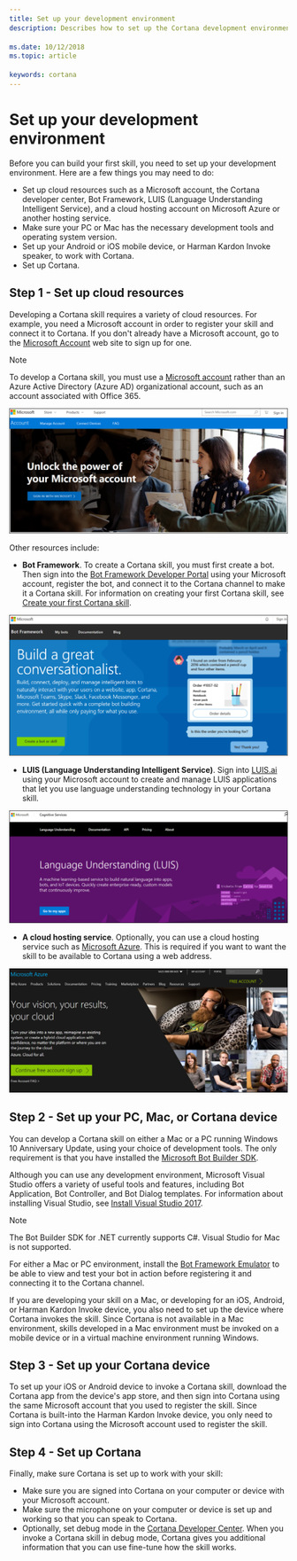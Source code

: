 ```yaml
---
title: Set up your development environment
description: Describes how to set up the Cortana development environment.

ms.date: 10/12/2018
ms.topic: article

keywords: cortana
--- 
```


# Set up your development environment

Before you can build your first skill, you need to set up your development environment. Here are a few things you may need to do:

* Set up cloud resources such as a Microsoft account, the Cortana developer center, Bot Framework, LUIS (Language Understanding Intelligent Service), and a cloud hosting account on Microsoft Azure or another hosting service.
* Make sure your PC or Mac has the necessary development tools and operating system version. 
* Set up your Android or iOS mobile device, or Harman Kardon Invoke speaker, to work with Cortana.
* Set up Cortana.

## Step 1 - Set up cloud resources

Developing a Cortana skill requires a variety of cloud resources. For example, you need a Microsoft account in order to register your skill and connect it to Cortana. If you don't already have a Microsoft account, go to the [Microsoft Account](https://account.microsoft.com/account) web site to sign up for one.

>[!NOTE]
> To develop a Cortana skill, you must use a [Microsoft account](https://account.microsoft.com/account) rather than an Azure Active Directory (Azure AD) organizational account, such as an account associated with Office 365.

![Microsoft account site](./media/images/microsoft_account.png)

Other resources include:

* **Bot Framework**. To create a Cortana skill, you must first create a bot. Then sign into the [Bot Framework Developer Portal](https://dev.botframework.com/) using your Microsoft account, register the bot, and connect it to the Cortana channel to make it a Cortana skill. For information on creating your first Cortana skill, see [Create your first Cortana skill](./mva22-hello-world.md).

![Bot Framework developer portal](./media/images/bot_framework_dev_portal.png)

* **LUIS (Language Understanding Intelligent Service)**. Sign into [LUIS.ai](https://www.luis.ai) using your Microsoft account to create and manage LUIS applications that let you use language understanding technology in your Cortana skill. 

![LUIS Site](./media/images/mva32_luis_account.png)

* **A cloud hosting service**. Optionally, you can use a cloud hosting service such as [Microsoft Azure](https://azure.microsoft.com). This is required if you want to want the skill to be available to Cortana using a web address.

![Azure Site](./media/images/azure_site.png)

## Step 2 - Set up your PC, Mac, or Cortana device

You can develop a Cortana skill on either a Mac or a PC running Windows 10 Anniversary Update, using your choice of development tools. The only requirement is that you have installed the [Microsoft Bot Builder SDK](https://github.com/microsoft/botbuilder-v3).

Although you can use any development environment, Microsoft Visual Studio offers a variety of useful tools and features, including Bot Application, Bot Controller, and Bot Dialog templates. For information about installing Visual Studio, see [Install Visual Studio 2017](https://docs.microsoft.com/visualstudio/install/install-visual-studio). 

>[!NOTE]
> The Bot Builder SDK for .NET currently supports C#. Visual Studio for Mac is not supported.

For either a Mac or PC environment, install the [Bot Framework Emulator](https://docs.microsoft.com/azure/bot-service/bot-service-debug-emulator?view=azure-bot-service-3.0) to be able to view and test your bot in action before registering it and connecting it to the Cortana channel.

If you are developing your skill on a Mac, or developing for an iOS, Android, or Harman Kardon Invoke device, you also need to set up the device where Cortana invokes the skill. Since Cortana is not available in a Mac environment, skills developed in a Mac environment must be invoked on a mobile device or in a virtual machine environment running Windows.

## Step 3 - Set up your Cortana device

To set up your iOS or Android device to invoke a Cortana skill, download the Cortana app from the device's app store, and then sign into Cortana using the same Microsoft account that you used to register the skill. Since Cortana is built-into the Harman Kardon Invoke device, you only need to sign into Cortana using the Microsoft account used to register the skill.

## Step 4 - Set up Cortana

Finally, make sure Cortana is set up to work with your skill:

* Make sure you are signed into Cortana on your computer or device with your Microsoft account.
* Make sure the microphone on your computer or device is set up and working so that you can speak to Cortana.
* Optionally, set debug mode in the [Cortana Developer Center](https://developer.microsoft.com/cortana). When you invoke a Cortana skill in debug mode, Cortana gives you additional information that you can use fine-tune how the skill works.
